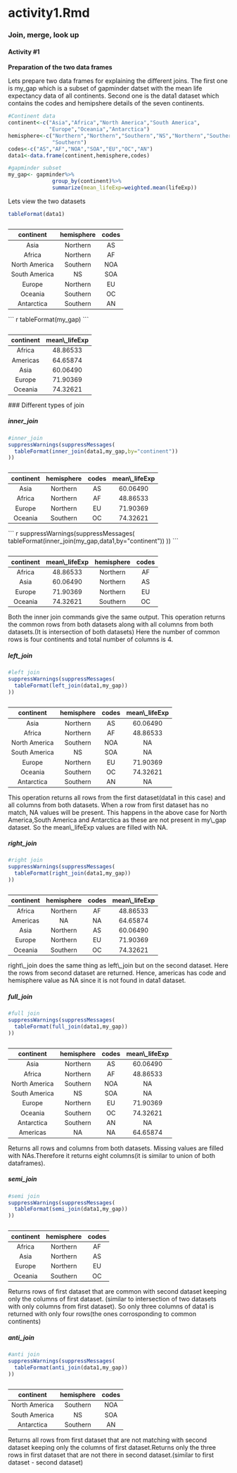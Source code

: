activity1.Rmd
================

### Join, merge, look up

#### Activity \#1

**Preparation of the two data frames**

Lets prepare two data frames for explaining the different joins. The first one is my\_gap which is a subset of gapminder datset with the mean life expectancy data of all continents. Second one is the data1 dataset which contains the codes and hemipshere details of the seven continents.

``` r
#Continent data
continent<-c("Asia","Africa","North America","South America",
             "Europe","Oceania","Antarctica")
hemisphere<-c("Northern","Northern","Southern","NS","Northern","Southern",
              "Southern")
codes<-c("AS","AF","NOA","SOA","EU","OC","AN")
data1<-data.frame(continent,hemisphere,codes)

#gapminder subset
my_gap<- gapminder%>%
              group_by(continent)%>%
              summarize(mean_lifeExp=weighted.mean(lifeExp))
```

Lets view the two datasets

``` r
tableFormat(data1)
```

<table class="table table-striped table-hover table-responsive" style="font-size: 14px; margin-left: auto; margin-right: auto;">
<caption style="font-size: initial !important;">
</caption>
<thead>
<tr>
<th style="text-align:center;">
continent
</th>
<th style="text-align:center;">
hemisphere
</th>
<th style="text-align:center;">
codes
</th>
</tr>
</thead>
<tbody>
<tr>
<td style="text-align:center;">
Asia
</td>
<td style="text-align:center;">
Northern
</td>
<td style="text-align:center;">
AS
</td>
</tr>
<tr>
<td style="text-align:center;">
Africa
</td>
<td style="text-align:center;">
Northern
</td>
<td style="text-align:center;">
AF
</td>
</tr>
<tr>
<td style="text-align:center;">
North America
</td>
<td style="text-align:center;">
Southern
</td>
<td style="text-align:center;">
NOA
</td>
</tr>
<tr>
<td style="text-align:center;">
South America
</td>
<td style="text-align:center;">
NS
</td>
<td style="text-align:center;">
SOA
</td>
</tr>
<tr>
<td style="text-align:center;">
Europe
</td>
<td style="text-align:center;">
Northern
</td>
<td style="text-align:center;">
EU
</td>
</tr>
<tr>
<td style="text-align:center;">
Oceania
</td>
<td style="text-align:center;">
Southern
</td>
<td style="text-align:center;">
OC
</td>
</tr>
<tr>
<td style="text-align:center;">
Antarctica
</td>
<td style="text-align:center;">
Southern
</td>
<td style="text-align:center;">
AN
</td>
</tr>
</tbody>
</table>
``` r
tableFormat(my_gap)
```

<table class="table table-striped table-hover table-responsive" style="font-size: 14px; margin-left: auto; margin-right: auto;">
<caption style="font-size: initial !important;">
</caption>
<thead>
<tr>
<th style="text-align:center;">
continent
</th>
<th style="text-align:center;">
mean\_lifeExp
</th>
</tr>
</thead>
<tbody>
<tr>
<td style="text-align:center;">
Africa
</td>
<td style="text-align:center;">
48.86533
</td>
</tr>
<tr>
<td style="text-align:center;">
Americas
</td>
<td style="text-align:center;">
64.65874
</td>
</tr>
<tr>
<td style="text-align:center;">
Asia
</td>
<td style="text-align:center;">
60.06490
</td>
</tr>
<tr>
<td style="text-align:center;">
Europe
</td>
<td style="text-align:center;">
71.90369
</td>
</tr>
<tr>
<td style="text-align:center;">
Oceania
</td>
<td style="text-align:center;">
74.32621
</td>
</tr>
</tbody>
</table>
### Different types of join

##### inner\_join

``` r
#inner_join
suppressWarnings(suppressMessages(
  tableFormat(inner_join(data1,my_gap,by="continent"))
))
```

<table class="table table-striped table-hover table-responsive" style="font-size: 14px; margin-left: auto; margin-right: auto;">
<caption style="font-size: initial !important;">
</caption>
<thead>
<tr>
<th style="text-align:center;">
continent
</th>
<th style="text-align:center;">
hemisphere
</th>
<th style="text-align:center;">
codes
</th>
<th style="text-align:center;">
mean\_lifeExp
</th>
</tr>
</thead>
<tbody>
<tr>
<td style="text-align:center;">
Asia
</td>
<td style="text-align:center;">
Northern
</td>
<td style="text-align:center;">
AS
</td>
<td style="text-align:center;">
60.06490
</td>
</tr>
<tr>
<td style="text-align:center;">
Africa
</td>
<td style="text-align:center;">
Northern
</td>
<td style="text-align:center;">
AF
</td>
<td style="text-align:center;">
48.86533
</td>
</tr>
<tr>
<td style="text-align:center;">
Europe
</td>
<td style="text-align:center;">
Northern
</td>
<td style="text-align:center;">
EU
</td>
<td style="text-align:center;">
71.90369
</td>
</tr>
<tr>
<td style="text-align:center;">
Oceania
</td>
<td style="text-align:center;">
Southern
</td>
<td style="text-align:center;">
OC
</td>
<td style="text-align:center;">
74.32621
</td>
</tr>
</tbody>
</table>
``` r
suppressWarnings(suppressMessages(
  tableFormat(inner_join(my_gap,data1,by="continent"))
))
```

<table class="table table-striped table-hover table-responsive" style="font-size: 14px; margin-left: auto; margin-right: auto;">
<caption style="font-size: initial !important;">
</caption>
<thead>
<tr>
<th style="text-align:center;">
continent
</th>
<th style="text-align:center;">
mean\_lifeExp
</th>
<th style="text-align:center;">
hemisphere
</th>
<th style="text-align:center;">
codes
</th>
</tr>
</thead>
<tbody>
<tr>
<td style="text-align:center;">
Africa
</td>
<td style="text-align:center;">
48.86533
</td>
<td style="text-align:center;">
Northern
</td>
<td style="text-align:center;">
AF
</td>
</tr>
<tr>
<td style="text-align:center;">
Asia
</td>
<td style="text-align:center;">
60.06490
</td>
<td style="text-align:center;">
Northern
</td>
<td style="text-align:center;">
AS
</td>
</tr>
<tr>
<td style="text-align:center;">
Europe
</td>
<td style="text-align:center;">
71.90369
</td>
<td style="text-align:center;">
Northern
</td>
<td style="text-align:center;">
EU
</td>
</tr>
<tr>
<td style="text-align:center;">
Oceania
</td>
<td style="text-align:center;">
74.32621
</td>
<td style="text-align:center;">
Southern
</td>
<td style="text-align:center;">
OC
</td>
</tr>
</tbody>
</table>
Both the inner join commands give the same output. This operation returns the common rows from both datasets along with all columns from both datasets.(It is intersection of both datasets) Here the number of common rows is four continents and total number of columns is 4.

##### left\_join

``` r
#left join
suppressWarnings(suppressMessages(
  tableFormat(left_join(data1,my_gap))
))
```

<table class="table table-striped table-hover table-responsive" style="font-size: 14px; margin-left: auto; margin-right: auto;">
<caption style="font-size: initial !important;">
</caption>
<thead>
<tr>
<th style="text-align:center;">
continent
</th>
<th style="text-align:center;">
hemisphere
</th>
<th style="text-align:center;">
codes
</th>
<th style="text-align:center;">
mean\_lifeExp
</th>
</tr>
</thead>
<tbody>
<tr>
<td style="text-align:center;">
Asia
</td>
<td style="text-align:center;">
Northern
</td>
<td style="text-align:center;">
AS
</td>
<td style="text-align:center;">
60.06490
</td>
</tr>
<tr>
<td style="text-align:center;">
Africa
</td>
<td style="text-align:center;">
Northern
</td>
<td style="text-align:center;">
AF
</td>
<td style="text-align:center;">
48.86533
</td>
</tr>
<tr>
<td style="text-align:center;">
North America
</td>
<td style="text-align:center;">
Southern
</td>
<td style="text-align:center;">
NOA
</td>
<td style="text-align:center;">
NA
</td>
</tr>
<tr>
<td style="text-align:center;">
South America
</td>
<td style="text-align:center;">
NS
</td>
<td style="text-align:center;">
SOA
</td>
<td style="text-align:center;">
NA
</td>
</tr>
<tr>
<td style="text-align:center;">
Europe
</td>
<td style="text-align:center;">
Northern
</td>
<td style="text-align:center;">
EU
</td>
<td style="text-align:center;">
71.90369
</td>
</tr>
<tr>
<td style="text-align:center;">
Oceania
</td>
<td style="text-align:center;">
Southern
</td>
<td style="text-align:center;">
OC
</td>
<td style="text-align:center;">
74.32621
</td>
</tr>
<tr>
<td style="text-align:center;">
Antarctica
</td>
<td style="text-align:center;">
Southern
</td>
<td style="text-align:center;">
AN
</td>
<td style="text-align:center;">
NA
</td>
</tr>
</tbody>
</table>
This operation returns all rows from the first dataset(data1 in this case) and all columns from both datasets. When a row from first dataset has no match, NA values will be present. This happens in the above case for North America,South America and Antarctica as these are not present in my\_gap dataset. So the mean\_lifeExp values are filled with NA.

##### right\_join

``` r
#right join
suppressWarnings(suppressMessages(
  tableFormat(right_join(data1,my_gap))
))
```

<table class="table table-striped table-hover table-responsive" style="font-size: 14px; margin-left: auto; margin-right: auto;">
<caption style="font-size: initial !important;">
</caption>
<thead>
<tr>
<th style="text-align:center;">
continent
</th>
<th style="text-align:center;">
hemisphere
</th>
<th style="text-align:center;">
codes
</th>
<th style="text-align:center;">
mean\_lifeExp
</th>
</tr>
</thead>
<tbody>
<tr>
<td style="text-align:center;">
Africa
</td>
<td style="text-align:center;">
Northern
</td>
<td style="text-align:center;">
AF
</td>
<td style="text-align:center;">
48.86533
</td>
</tr>
<tr>
<td style="text-align:center;">
Americas
</td>
<td style="text-align:center;">
NA
</td>
<td style="text-align:center;">
NA
</td>
<td style="text-align:center;">
64.65874
</td>
</tr>
<tr>
<td style="text-align:center;">
Asia
</td>
<td style="text-align:center;">
Northern
</td>
<td style="text-align:center;">
AS
</td>
<td style="text-align:center;">
60.06490
</td>
</tr>
<tr>
<td style="text-align:center;">
Europe
</td>
<td style="text-align:center;">
Northern
</td>
<td style="text-align:center;">
EU
</td>
<td style="text-align:center;">
71.90369
</td>
</tr>
<tr>
<td style="text-align:center;">
Oceania
</td>
<td style="text-align:center;">
Southern
</td>
<td style="text-align:center;">
OC
</td>
<td style="text-align:center;">
74.32621
</td>
</tr>
</tbody>
</table>
right\_join does the same thing as left\_join but on the second dataset. Here the rows from second dataset are returned. Hence, americas has code and hemisphere value as NA since it is not found in data1 dataset.

##### full\_join

``` r
#full join
suppressWarnings(suppressMessages(
  tableFormat(full_join(data1,my_gap))
))
```

<table class="table table-striped table-hover table-responsive" style="font-size: 14px; margin-left: auto; margin-right: auto;">
<caption style="font-size: initial !important;">
</caption>
<thead>
<tr>
<th style="text-align:center;">
continent
</th>
<th style="text-align:center;">
hemisphere
</th>
<th style="text-align:center;">
codes
</th>
<th style="text-align:center;">
mean\_lifeExp
</th>
</tr>
</thead>
<tbody>
<tr>
<td style="text-align:center;">
Asia
</td>
<td style="text-align:center;">
Northern
</td>
<td style="text-align:center;">
AS
</td>
<td style="text-align:center;">
60.06490
</td>
</tr>
<tr>
<td style="text-align:center;">
Africa
</td>
<td style="text-align:center;">
Northern
</td>
<td style="text-align:center;">
AF
</td>
<td style="text-align:center;">
48.86533
</td>
</tr>
<tr>
<td style="text-align:center;">
North America
</td>
<td style="text-align:center;">
Southern
</td>
<td style="text-align:center;">
NOA
</td>
<td style="text-align:center;">
NA
</td>
</tr>
<tr>
<td style="text-align:center;">
South America
</td>
<td style="text-align:center;">
NS
</td>
<td style="text-align:center;">
SOA
</td>
<td style="text-align:center;">
NA
</td>
</tr>
<tr>
<td style="text-align:center;">
Europe
</td>
<td style="text-align:center;">
Northern
</td>
<td style="text-align:center;">
EU
</td>
<td style="text-align:center;">
71.90369
</td>
</tr>
<tr>
<td style="text-align:center;">
Oceania
</td>
<td style="text-align:center;">
Southern
</td>
<td style="text-align:center;">
OC
</td>
<td style="text-align:center;">
74.32621
</td>
</tr>
<tr>
<td style="text-align:center;">
Antarctica
</td>
<td style="text-align:center;">
Southern
</td>
<td style="text-align:center;">
AN
</td>
<td style="text-align:center;">
NA
</td>
</tr>
<tr>
<td style="text-align:center;">
Americas
</td>
<td style="text-align:center;">
NA
</td>
<td style="text-align:center;">
NA
</td>
<td style="text-align:center;">
64.65874
</td>
</tr>
</tbody>
</table>
Returns all rows and columns from both datasets. Missing values are filled with NAs.Therefore it returns eight columns(it is similar to union of both dataframes).

##### semi\_join

``` r
#semi join
suppressWarnings(suppressMessages(
  tableFormat(semi_join(data1,my_gap))
))
```

<table class="table table-striped table-hover table-responsive" style="font-size: 14px; margin-left: auto; margin-right: auto;">
<caption style="font-size: initial !important;">
</caption>
<thead>
<tr>
<th style="text-align:center;">
continent
</th>
<th style="text-align:center;">
hemisphere
</th>
<th style="text-align:center;">
codes
</th>
</tr>
</thead>
<tbody>
<tr>
<td style="text-align:center;">
Africa
</td>
<td style="text-align:center;">
Northern
</td>
<td style="text-align:center;">
AF
</td>
</tr>
<tr>
<td style="text-align:center;">
Asia
</td>
<td style="text-align:center;">
Northern
</td>
<td style="text-align:center;">
AS
</td>
</tr>
<tr>
<td style="text-align:center;">
Europe
</td>
<td style="text-align:center;">
Northern
</td>
<td style="text-align:center;">
EU
</td>
</tr>
<tr>
<td style="text-align:center;">
Oceania
</td>
<td style="text-align:center;">
Southern
</td>
<td style="text-align:center;">
OC
</td>
</tr>
</tbody>
</table>
Returns rows of first dataset that are common with second dataset keeping only the columns of first dataset. (similar to intersection of two datasets with only columns from first dataset). So only three columns of data1 is returned with only four rows(the ones corrosponding to common continents)

##### anti\_join

``` r
#anti join
suppressWarnings(suppressMessages(
  tableFormat(anti_join(data1,my_gap))
))
```

<table class="table table-striped table-hover table-responsive" style="font-size: 14px; margin-left: auto; margin-right: auto;">
<caption style="font-size: initial !important;">
</caption>
<thead>
<tr>
<th style="text-align:center;">
continent
</th>
<th style="text-align:center;">
hemisphere
</th>
<th style="text-align:center;">
codes
</th>
</tr>
</thead>
<tbody>
<tr>
<td style="text-align:center;">
North America
</td>
<td style="text-align:center;">
Southern
</td>
<td style="text-align:center;">
NOA
</td>
</tr>
<tr>
<td style="text-align:center;">
South America
</td>
<td style="text-align:center;">
NS
</td>
<td style="text-align:center;">
SOA
</td>
</tr>
<tr>
<td style="text-align:center;">
Antarctica
</td>
<td style="text-align:center;">
Southern
</td>
<td style="text-align:center;">
AN
</td>
</tr>
</tbody>
</table>
Returns all rows from first dataset that are not matching with second dataset keeping only the columns of first dataset.Returns only the three rows in first dataset that are not there in second dataset.(similar to first dataset - second dataset)
